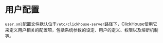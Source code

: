 # 用户配置

`user.xml`配置文件默认位于`/etc/clickhouse-server`路径下，ClickHouse使用它来定义用户相关的配置项，包括系统参数的设定、用户的定义、权限以及熔断机制等。
